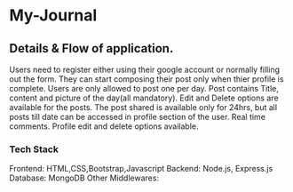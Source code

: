 # My-Journal

## Details & Flow of application.

Users need to register either using their google account or normally filling out the form.
They can start composing their post only when thier profile is complete.
Users are only allowed to post one per day.
Post contains Title, content and picture of the day(all mandatory).
Edit and Delete options are available for the posts.
The post shared is available only for 24hrs, but all posts till date can be accessed in profile section of the user.
Real time comments.
Profile edit and delete options available.

### Tech Stack
Frontend: HTML,CSS,Bootstrap,Javascript
Backend: Node.js, Express.js
Database: MongoDB
Other Middlewares: 

